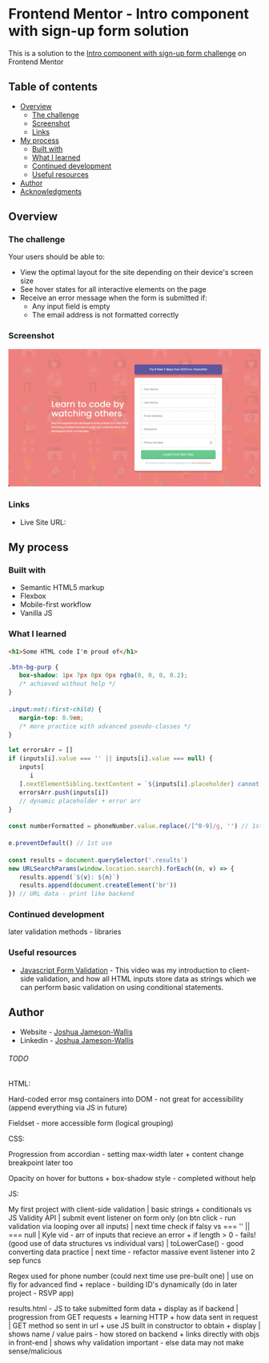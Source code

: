 # Frontend Mentor - Intro component with sign-up form solution

This is a solution to the [Intro component with sign-up form challenge](https://www.frontendmentor.io/challenges/intro-component-with-signup-form-5cf91bd49edda32581d28fd1) on Frontend Mentor

## Table of contents

-  [Overview](#overview)
   -  [The challenge](#the-challenge)
   -  [Screenshot](#screenshot)
   -  [Links](#links)
-  [My process](#my-process)
   -  [Built with](#built-with)
   -  [What I learned](#what-i-learned)
   -  [Continued development](#continued-development)
   -  [Useful resources](#useful-resources)
-  [Author](#author)
-  [Acknowledgments](#acknowledgments)

## Overview

### The challenge

Your users should be able to:

-  View the optimal layout for the site depending on their device's screen size
-  See hover states for all interactive elements on the page
-  Receive an error message when the form is submitted if:
   -  Any input field is empty
   -  The email address is not formatted correctly

### Screenshot

![](./Screenshot.png)

### Links

-  Live Site URL:

## My process

### Built with

-  Semantic HTML5 markup
-  Flexbox
-  Mobile-first workflow
-  Vanilla JS

### What I learned

```html
<h1>Some HTML code I'm proud of</h1>
```

```css
.btn-bg-purp {
   box-shadow: 1px 7px 0px 0px rgba(0, 0, 0, 0.2);
   /* achieved without help */
}

.input:not(:first-child) {
   margin-top: 0.9em;
   /* more practice with advanced pseudo-classes */
}
```

```js
let errorsArr = []
if (inputs[i].value === '' || inputs[i].value === null) {
   inputs[
      i
   ].nextElementSibling.textContent = `${inputs[i].placeholder} cannot be empty`
   errorsArr.push(inputs[i])
   // dynamic placeholder + error arr
}

const numberFormatted = phoneNumber.value.replace(/[^0-9]/g, '') // 1st regex

e.preventDefault() // 1st use

const results = document.querySelector('.results')
new URLSearchParams(window.location.search).forEach((n, v) => {
   results.append(`${v}: ${n}`)
   results.append(document.createElement('br'))
}) // URL data - print like backend
```

### Continued development

later validation methods - libraries

### Useful resources

-  [Javascript Form Validation](https://www.youtube.com/watch?v=In0nB0ABaUk&t=105s&ab_channel=WebDevSimplified) - This video was my introduction to client-side validation, and how all HTML inputs store data as strings which we can perform basic validation on using conditional statements.

## Author

-  Website - [Joshua Jameson-Wallis](https://joshuajamesonwallis.com)
-  Linkedin - [Joshua Jameson-Wallis]()

###### TODO

HTML:

Hard-coded error msg containers into DOM - not great for accessibility (append everything via JS in future)

Fieldset - more accessible form (logical grouping)

CSS:

Progression from accordian - setting max-width later + content change breakpoint later too

Opacity on hover for buttons + box-shadow style - completed without help

JS:

My first project with client-side validation | basic strings + conditionals vs JS Validity API | submit event listener on form only (on btn click - run validation via looping over all inputs) | next time check if falsy vs === '' || === null | Kyle vid - arr of inputs that recieve an error + if length > 0 - fails! (good use of data structures vs individual vars) | toLowerCase() - good converting data practice | next time - refactor massive event listener into 2 sep funcs

Regex used for phone number (could next time use pre-built one) | use on fly for advanced find + replace - building ID's dynamically (do in later project - RSVP app)

results.html - JS to take submitted form data + display as if backend | progression from GET requests + learning HTTP + how data sent in request | GET method so sent in url + use JS built in constructor to obtain + display | shows name / value pairs - how stored on backend + links directly with objs in front-end | shows why validation important - else data may not make sense/malicious
